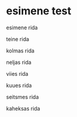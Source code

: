 # esimene test

esimene rida

teine rida

kolmas rida

neljas rida

viies rida

kuues rida

seitsmes rida

kaheksas rida
